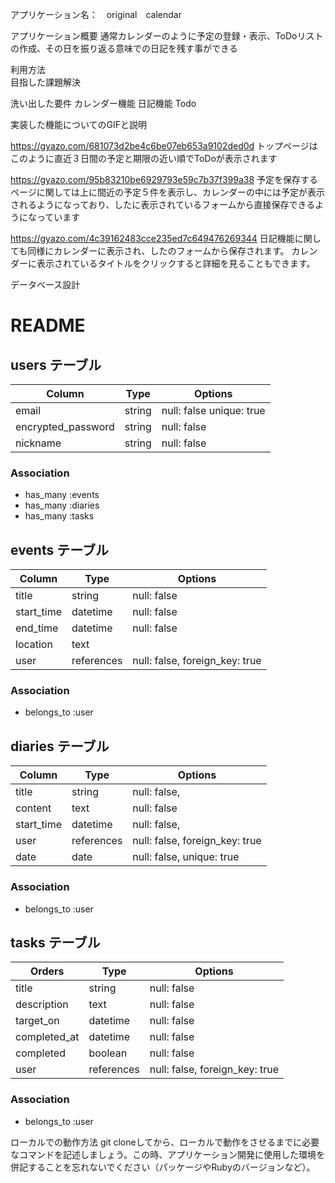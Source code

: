 アプリケーション名：　original　calendar

アプリケーション概要	通常カレンダーのように予定の登録・表示、ToDoリストの作成、その日を振り返る意味での日記を残す事ができる

利用方法	
目指した課題解決	

洗い出した要件	  カレンダー機能
              日記機能
              Todo
              
実装した機能についてのGIFと説明	

https://gyazo.com/681073d2be4c6be07eb653a9102ded0d
トップページはこのように直近３日間の予定と期限の近い順でToDoが表示されます

https://gyazo.com/95b83210be6929793e59c7b37f399a38
予定を保存するページに関しては上に間近の予定５件を表示し、カレンダーの中には予定が表示されるようになっており、したに表示されているフォームから直接保存できるようになっています

https://gyazo.com/4c39162483cce235ed7c649476269344
日記機能に関しても同様にカレンダーに表示され、したのフォームから保存されます。
カレンダーに表示されているタイトルをクリックすると詳細を見ることもできます。



データベース設計	
# README

## users テーブル

| Column             | Type   | Options                  |
| ------------------ | ------ | ------------------------ |
| email              | string | null: false unique: true |
| encrypted_password | string | null: false              |
| nickname           | string | null: false              |

### Association

- has_many :events
- has_many :diaries
- has_many :tasks



## events テーブル

| Column          | Type       | Options                        |
| --------------- | ---------- | ------------------------------ |
| title           | string     | null: false                    |
| start_time      | datetime   | null: false                    |
| end_time        | datetime   | null: false                    |
| location        | text       |                                |
| user            | references | null: false, foreign_key: true |

### Association
- belongs_to :user


## diaries テーブル

| Column     | Type       | Options                        |
| ---------- | ---------- | ------------------------------ |
| title      | string     | null: false,                   |
| content    |text        | null: false                    |
| start_time | datetime   | null: false,                   |
| user       | references | null: false, foreign_key: true |
| date       | date       | null: false, unique: true      |

### Association

- belongs_to :user



## tasks テーブル

| Orders       | Type       | Options                        |
| ------------ | ---------- | ------------------------------ |
| title        | string     | null: false                    |
| description  | text       | null: false                    |
| target_on    | datetime   | null: false                    |
| completed_at | datetime   | null: false                    |
| completed    | boolean    | null: false                    |
| user         | references | null: false, foreign_key: true |


### Association

- belongs_to :user


ローカルでの動作方法	git cloneしてから、ローカルで動作をさせるまでに必要なコマンドを記述しましょう。この時、アプリケーション開発に使用した環境を併記することを忘れないでください（パッケージやRubyのバージョンなど）。
